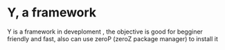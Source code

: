 # Y, a framework
Y is a framework in deveploment , the objective is good for begginer friendly and fast, also can use zeroP (zeroZ package manager) to install it
